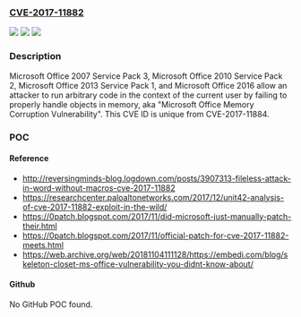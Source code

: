 ### [CVE-2017-11882](https://cve.mitre.org/cgi-bin/cvename.cgi?name=CVE-2017-11882)
![](https://img.shields.io/static/v1?label=Product&message=Microsoft%20Office&color=blue)
![](https://img.shields.io/static/v1?label=Version&message=n%2Fa&color=blue)
![](https://img.shields.io/static/v1?label=Vulnerability&message=Remote%20Code%20Execution&color=brighgreen)

### Description

Microsoft Office 2007 Service Pack 3, Microsoft Office 2010 Service Pack 2, Microsoft Office 2013 Service Pack 1, and Microsoft Office 2016 allow an attacker to run arbitrary code in the context of the current user by failing to properly handle objects in memory, aka "Microsoft Office Memory Corruption Vulnerability". This CVE ID is unique from CVE-2017-11884.

### POC

#### Reference
- http://reversingminds-blog.logdown.com/posts/3907313-fileless-attack-in-word-without-macros-cve-2017-11882
- https://researchcenter.paloaltonetworks.com/2017/12/unit42-analysis-of-cve-2017-11882-exploit-in-the-wild/
- https://0patch.blogspot.com/2017/11/did-microsoft-just-manually-patch-their.html
- https://0patch.blogspot.com/2017/11/official-patch-for-cve-2017-11882-meets.html
- https://web.archive.org/web/20181104111128/https://embedi.com/blog/skeleton-closet-ms-office-vulnerability-you-didnt-know-about/

#### Github
No GitHub POC found.

